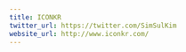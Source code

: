```yaml
---
title: ICONKR
twitter_url: https://twitter.com/SimSulKim
website_url: http://www.iconkr.com/
---
```

